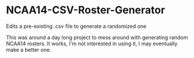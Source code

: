 # NCAA14-CSV-Roster-Generator
Edits a pre-existing .csv file to generate a randomized one

This was around a day long project to mess around with generating random NCAA14 rosters.  It works, I'm not interested in using it, I may eventually make a better one.
